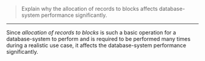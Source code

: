 > Explain why the allocation of records to blocks affects database-system
> performance significantly. 

--------------------------------

Since _allocation of records to blocks_ is such a basic operation for a database-system 
to perform and is required to be performed many times during a realistic use case, it 
affects the database-system performance significantly. 